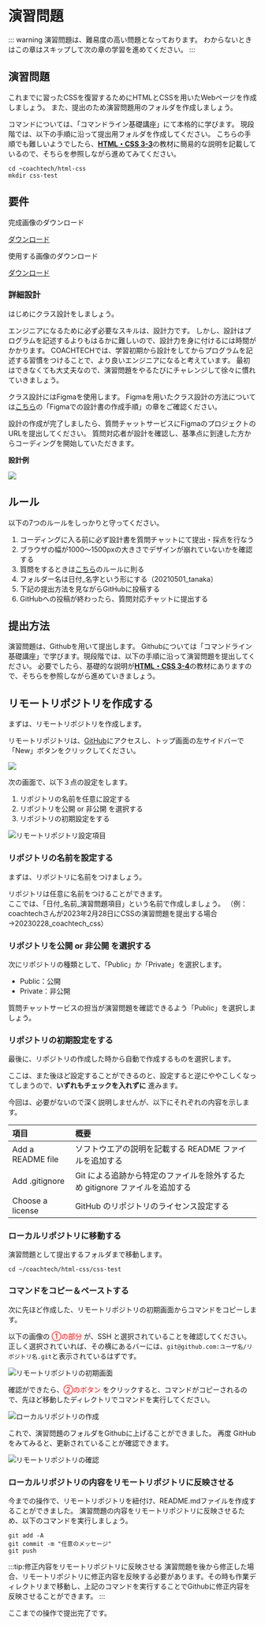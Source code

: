 # 演習問題

::: warning
演習問題は、難易度の高い問題となっております。
わからないときはこの章はスキップして次の章の学習を進めてください。
:::

## 演習問題

これまでに習ったCSSを復習するためにHTMLとCSSを用いたWebページを作成しましょう。
また、提出のため演習問題用のフォルダを作成しましょう。

コマンドについては、「コマンドライン基礎講座」にて本格的に学びます。
現段階では、以下の手順に沿って提出用フォルダを作成してください。
こちらの手順でも難しいようでしたら、[**HTML・CSS 3-3**](https://lms.coachtech.site/curriculums/2?sectionId=203)の教材に簡易的な説明を記載しているので、そちらを参照しながら進めてみてください。
```text:コマンドライン上
cd ~coachtech/html-css
mkdir css-test
```

## 要件

完成画像のダウンロード

[ダウンロード](https://1drv.ms/u/s!AqYr2pn9aZgagQ2WHStwI9UADYr8?e=wQjnMk)

使用する画像のダウンロード

[ダウンロード](https://1drv.ms/u/s!AqYr2pn9aZgagQzkQNuX-kSfX9kO?e=2gmzWO)

### 詳細設計

はじめにクラス設計をしましょう。

エンジニアになるために必ず必要なスキルは、設計力です。
しかし、設計はプログラムを記述するよりもはるかに難しいので、設計力を身に付けるには時間がかかります。
COACHTECHでは、学習初期から設計をしてからプログラムを記述する習慣をつけることで、より良いエンジニアになると考えています。
最初はできなくても大丈夫なので、演習問題をやるたびにチャレンジして徐々に慣れていきましょう。

クラス設計にはFigmaを使用します。
Figmaを用いたクラス設計の方法については[こちら](https://lms.coachtech.site/curriculums/2?sectionId=196)の「Figmaでの設計書の作成手順」の章をご確認ください。

設計の作成が完了しましたら、質問チャットサービスにFigmaのプロジェクトのURLを提出してください。
質問対応者が設計を確認し、基準点に到達した方からコーディングを開始していただきます。

**設計例**

![](https://coachtech-lms-bucket.s3.ap-northeast-1.amazonaws.com/learning-chapter/images/CSS%25E3%2582%25AF%25E3%2583%25A9%25E3%2582%25B9%25E8%25A8%25AD%25E8%25A8%2588%25E4%25BE%258B.png)


## ルール

以下の7つのルールをしっかりと守ってください。

1.  コーディングに入る前に必ず設計書を質問チャットにて提出・採点を行なう
2. ブラウザの幅が1000〜1500pxの大きさでデザインが崩れていないかを確認する
3.  質問をするときは[こちら](https://lms.coachtech.site/learning-chapters/c0c39735-9c4b-4086-81d4-d3b1c19a3ca5)のルールに則る
4.  フォルダー名は日付_名字という形にする（20210501_tanaka）
4. 下記の提出方法を見ながらGitHubに投稿する
5. GitHubへの投稿が終わったら、質問対応チャットに提出する

## 提出方法

演習問題は、Githubを用いて提出します。
Githubについては「コマンドライン基礎講座」で学びます。現段階では、以下の手順に沿って演習問題を提出してください。
必要でしたら、基礎的な説明が[**HTML・CSS 3-4**](https://lms.coachtech.site/curriculums/2?sectionId=204)の教材にありますので、そちらを参照しながら進めていきましょう。

## リモートリポジトリを作成する

まずは、リモートリポジトリを作成します。

リモートリポジトリは、[GitHub](https://github.com/)にアクセスし、トップ画面の左サイドバーで「New」ボタンをクリックしてください。

![](https://coachtech-lms-bucket.s3.ap-northeast-1.amazonaws.com/curriculum/04_part/03_chapter/img/sample.png)

次の画面で、以下３点の設定をします。

1. リポジトリの名前を任意に設定する
2. リポジトリを公開 or 非公開 を選択する
3. リポジトリの初期設定をする

<!-- 画像は前のやつを使用しているので、後で変換する -->

![リモートリポジトリ設定項目](https://coachtech-lms-bucket.s3.ap-northeast-1.amazonaws.com/curriculum/04_part/03_chapter/img/create-remote.png)

### リポジトリの名前を設定する

まずは、リポジトリに名前をつけましょう。

リポジトリは任意に名前をつけることができます。</br>
ここでは、「日付_名前_演習問題項目」という名前で作成しましょう。
（例：coachtechさんが2023年2月28日にCSSの演習問題を提出する場合→20230228_coachtech_css）


### リポジトリを公開 or 非公開 を選択する

次にリポジトリの種類として、「Public」か「Private」を選択します。</br>

- Public：公開
- Private：非公開

質問チャットサービスの担当が演習問題を確認できるよう「Public」を選択しましょう。

### リポジトリの初期設定をする

最後に、リポジトリの作成した時から自動で作成するものを選択します。

ここは、また後ほど設定することができるのと、設定すると逆にややこしくなってしまうので、**いずれもチェックを入れずに** 進みます。

今回は、必要がないので深く説明しませんが、以下にそれぞれの内容を示します。

| 項目              | 概要                                                                        |
| :---------------- | :-------------------------------------------------------------------------- |
| Add a README file | ソフトウエアの説明を記載する README ファイルを追加する                      |
| Add .gitignore    | Git による追跡から特定のファイルを除外するため gitignore ファイルを追加する |
| Choose a license  | GitHub のリポジトリのライセンス設定する                                     |

### ローカルリポジトリに移動する

演習問題として提出するフォルダまで移動します。

```text: コマンドライン上
cd ~/coachtech/html-css/css-test
```

### コマンドをコピー＆ペーストする

次に先ほど作成した、リモートリポジトリの初期画面からコマンドをコピーします。

以下の画像の <span style="color: red; ">①の部分</span> が、SSH と選択されていることを確認してください。
正しく選択されていれば、その横にあるバーには、`git@github.com:ユーザ名/リポジトリ名.git`と表示されているはずです。

![リモートリポジトリの初期画面](https://coachtech-lms-bucket.s3.ap-northeast-1.amazonaws.com/curriculum/04_part/03_chapter/img/command-copy.png)

確認ができたら、<span style="color: red; ">②のボタン</span> をクリックすると、コマンドがコピーされるので、先ほど移動したディレクトリでコマンドを実行してください。

![ローカルリポジトリの作成](https://coachtech-lms-bucket.s3.ap-northeast-1.amazonaws.com/curriculum/04_part/03_chapter/img/create-local.gif)

これで、演習問題のフォルダをGithubに上げることができました。
再度 GitHub をみてみると、更新されていることが確認できます。

![リモートリポジトリの確認](https://coachtech-lms-bucket.s3.ap-northeast-1.amazonaws.com/curriculum/04_part/03_chapter/img/check-remote.png)

### ローカルリポジトリの内容をリモートリポジトリに反映させる

今までの操作で、リモートリポジトリを紐付け、README.mdファイルを作成することができました。
演習問題の内容をリモートリポジトリに反映させるため、以下のコマンドを実行しましょう。

```text:コマンドライン上
git add -A
git commit -m "任意のメッセージ"
git push
```

:::tip:修正内容をリモートリポジトリに反映させる
演習問題を後から修正した場合、リモートリポジトリに修正内容を反映する必要があります。その時も作業ディレクトリまで移動し、上記のコマンドを実行することでGithubに修正内容を反映させることができます。
:::

ここまでの操作で提出完了です。
